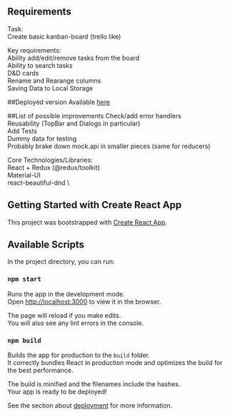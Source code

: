 
## Requirements
Task: \
Create basic kanban-board (trello like)

Key requirements: \
Ability add/edit/remove tasks from the board \
Ability to search tasks \
D&D cards \
Rename and Rearange columns \
Saving Data to Local Storage

##Deployed version
Available [here](https://testmvsi.s3-ap-southeast-2.amazonaws.com/index.html) 

##List of possible improvements
Check/add error handlers \
Reusability (TopBar and Dialogs in particular) \
Add Tests \
Dummy data for testing \
Probably brake down mock.api in smaller pieces (same for reducers) 

Core Technologies/Libraries: \
React + Redux (@redux/toolkit) \
Material-UI \
react-beautiful-dnd \

## Getting Started with Create React App
This project was bootstrapped with [Create React App](https://github.com/facebook/create-react-app).


## Available Scripts

In the project directory, you can run:

### `npm start`

Runs the app in the development mode.\
Open [http://localhost:3000](http://localhost:3000) to view it in the browser.

The page will reload if you make edits.\
You will also see any lint errors in the console.

### `npm build`

Builds the app for production to the `build` folder.\
It correctly bundles React in production mode and optimizes the build for the best performance.

The build is minified and the filenames include the hashes.\
Your app is ready to be deployed!

See the section about [deployment](https://facebook.github.io/create-react-app/docs/deployment) for more information.
